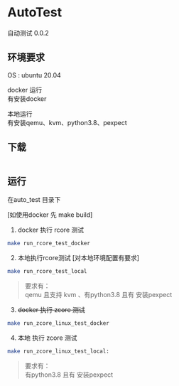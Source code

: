 # AutoTest

自动测试 0.0.2

## 环境要求

OS : ubuntu 20.04  

docker 运行  
有安装docker

本地运行  
有安装qemu、kvm、python3.8、pexpect

## 下载

```

```

## 运行 

在auto_test 目录下

[如使用docker 先 make build]

1. docker 执行 rcore 测试

```sh
make run_rcore_test_docker
```

2. 本地执行rcore测试 [对本地环境配置有要求]

```sh
make run_rcore_test_local
```
>要求有：  
qemu 且支持 kvm 、有python3.8 且有 安装pexpect

3. ~~docker 执行 zcore 测试~~ 

```sh
make run_zcore_linux_test_docker
```

4. 本地 执行 zcore 测试 

```sh
make run_zcore_linux_test_local:
```
>要求有：  
有python3.8 且有 安装pexpect
